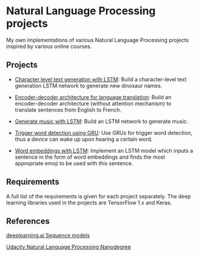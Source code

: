# Natural Language Processing projects

My own implementations of various Natural Language Processing projects inspired by various online courses.


## Projects
* [Character level text generation with LSTM](https://github.com/vgkortsas/RNN_LSTM_TensorFlow/tree/master/Character_level_text_generation_LSTM): Build a character-level text generation LSTM network to generate new dinosaur names.

* [Encoder-decoder architecture for language translation](https://github.com/vgkortsas/NLP_projects/tree/master/Encoder_decoder_language_translation): Build an encoder-decoder architecture (without attention mechanism) to translate sentences from English to French.

* [Generate music with LSTM](https://github.com/vgkortsas/RNN_LSTM_TensorFlow/tree/master/Generate_music_LSTM): Build an LSTM network to generate music.

* [Trigger word detection using GRU](https://github.com/vgkortsas/RNN_LSTM_TensorFlow/tree/master/Trigger_word_detection_GRU): Use GRUs for trigger word detection, thus a device can wake up upon hearing a certain word.

* [Word embeddings with LSTM](https://github.com/vgkortsas/RNN_LSTM_TensorFlow/tree/master/Word_embeddings_LSTM): Implement an LSTM model which inputs a sentence in the form of word embeddings and finds the most appropriate emoji to be used with this sentence.

## Requirements
A full list of the requirements is given for each project separately. The deep learning libraries used in the projects are TensorFlow 1.x and Keras.

## References
[deeplearning.ai Sequence models](https://www.coursera.org/learn/nlp-sequence-models)

[Udacity Natural Language Processing Nanodegree](https://www.udacity.com/course/natural-language-processing-nanodegree--nd892)
